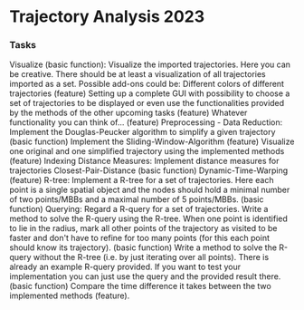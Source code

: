# Trajectory Analysis 2023

### Tasks

Visualize (basic function): Visualize the imported trajectories. Here you can be creative. There should be at least a visualization of all trajectories imported as a set. Possible add-ons could be:
Different colors of different trajectories (feature)
Setting up a complete GUI with possibility to choose a set of trajectories to be displayed or even use the functionalities provided by the methods of the other upcoming tasks (feature)
Whatever functionality you can think of... (feature)
Preprocessing - Data Reduction:
Implement the Douglas-Peucker algorithm to simplify a given trajectory (basic function)
Implement the Sliding-Window-Algorithm (feature)
Visualize one original and one simplified trajectory using the implemented methods (feature)
Indexing
Distance Measures: Implement distance measures for trajectories
Closest-Pair-Distance (basic function)
Dynamic-Time-Warping (feature)
R-tree: Implement a R-tree for a set of trajectories. Here each point is a single spatial object and the nodes should hold a minimal number of two points/MBBs and a maximal number of 5 points/MBBs. (basic function)
Querying: Regard a R-query for a set of trajectories.
Write a method to solve the R-query using the R-tree. When one point is identified to lie in the radius, mark all other points of the trajectory as visited to be faster and don't have to refine for too many points (for this each point should know its trajectory). (basic function)
Write a method to solve the R-query without the R-tree (i.e. by just iterating over all points). There is already an example R-query provided. If you want to test your implementation you can just use the query and the provided result there. (basic function)
Compare the time difference it takes between the two implemented methods (feature).
